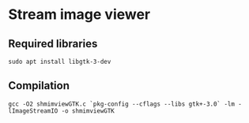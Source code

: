 
# Stream image viewer


## Required libraries

	sudo apt install libgtk-3-dev



## Compilation

	gcc -O2 shmimviewGTK.c `pkg-config --cflags --libs gtk+-3.0` -lm -lImageStreamIO -o shmimviewGTK


